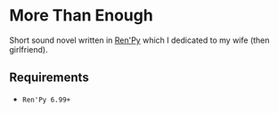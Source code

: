 More Than Enough
================

  Short sound novel written in [Ren'Py](https://www.renpy.org/) which I dedicated
to my wife (then girlfriend).


## Requirements

- `Ren'Py 6.99+`
